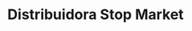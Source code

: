 ---
title: "Distribuidora Stop Market"
url: /quito/distribuidora-stop-market/
shop: supermercado
---